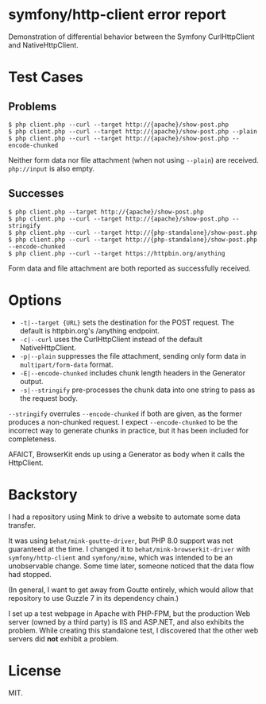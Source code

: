 # symfony/http-client error report

Demonstration of differential behavior between the Symfony CurlHttpClient and NativeHttpClient.

# Test Cases

## Problems

    $ php client.php --curl --target http://{apache}/show-post.php
    $ php client.php --curl --target http://{apache}/show-post.php --plain
    $ php client.php --curl --target http://{apache}/show-post.php --encode-chunked

Neither form data nor file attachment (when not using `--plain`) are received.  `php://input` is also empty.

## Successes

    $ php client.php --target http://{apache}/show-post.php
    $ php client.php --curl --target http://{apache}/show-post.php --stringify
    $ php client.php --curl --target http://{php-standalone}/show-post.php
    $ php client.php --curl --target http://{php-standalone}/show-post.php --encode-chunked
    $ php client.php --curl --target https://httpbin.org/anything

Form data and file attachment are both reported as successfully received.

# Options

- `-t|--target {URL}` sets the destination for the POST request.
  The default is httpbin.org's /anything endpoint.
- `-c|--curl` uses the CurlHttpClient instead of the default NativeHttpClient.
- `-p|--plain` suppresses the file attachment, sending only form data in `multipart/form-data` format.
- `-E|--encode-chunked` includes chunk length headers in the Generator output.
- `-s|--stringify` pre-processes the chunk data into one string to pass as the request body.

`--stringify` overrules `--encode-chunked` if both are given, as the former
produces a non-chunked request.
I expect `--encode-chunked` to be the incorrect way to generate chunks in practice,
but it has been included for completeness.

AFAICT, BrowserKit ends up using a Generator as body when it calls the HttpClient.

# Backstory

I had a repository using Mink to drive a website to automate some data transfer.

It was using `behat/mink-goutte-driver`, but PHP 8.0 support was not guaranteed at the time.
I changed it to `behat/mink-browserkit-driver` with `symfony/http-client` and `symfony/mime`,
which was intended to be an unobservable change.
Some time later, someone noticed that the data flow had stopped.

(In general, I want to get away from Goutte entirely, which would allow that repository to use
Guzzle 7 in its dependency chain.)

I set up a test webpage in Apache with PHP-FPM, but the production Web server (owned by a third party) is IIS and ASP.NET,
and also exhibits the problem.
While creating this standalone test, I discovered that the other web servers did **not** exhibit a problem.

# License

MIT.
